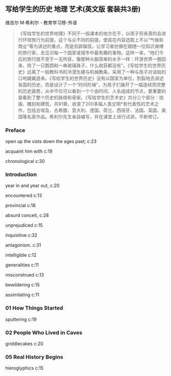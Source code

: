 ## 写给学生的历史 地理 艺术(英文版 套装共3册)

维吉尔·M·希利尔  -  教育学习榜-外语

> 《写给学生的世界地理》不同于一般课本的地方在于，以孩子将来真的会进行环球旅行为前提。这个与众不同的前提，使其在内容选取上不以“气候和商业”等为讲述的重点，而是另辟蹊径，让学习者仿佛在跟随一位知识渊博的旅行家，去见识每一个国家或城市中最有趣的事物。这样一来，“他们今后的旅行就不至于一无所获，像那种头脑简单的水手一样：环游世界一圈回来，除了一只鹦鹉和一串玻璃珠子，什么收获都没有”。《写给学生的世界历史》远离了一般教科书的冷漠生硬与机械教条，采用了一种与孩子对话般的口吻娓娓道来。《写给学生的世界历史》没有以国家为单位，割裂地去讲述各国的历史，而是设计了一个“时间阶梯”，为孩子们展开了一幅连续而完整的历史画卷，从中不仅可以看到一个个由时间、人名组成的节点，更重要的是看到了整个历史的脉络和骨架。《写给学生的艺术史》共分三个部分：绘画、雕刻和建筑，共91章，收录了200多幅人类文明*有代表性的艺术之作，包括古埃及、古希腊、意大利、德国、荷兰、西班牙、法国、英国、美国等名家作品。希利尔先生亲自编写，并在课堂上进行试讲，不断修订。


### Preface

open up the vists down the ages past; c:23

acquaint him with c:19

chronological c:30

### Introduction

year in and year out, c:20

encountered c:13

provincial  c:18

absurd conceit, c:28

unprejudiced c:15

inquisitive c:32

antagonism. c:31

intelligible c:12

generalities c:11

misconstrued c:13

bewildering c:15

assimilating c:11

### 01 How Things Started

sputtering  c:19

### 02 People Who Lived in Caves

griddlecakes c:20

### 05 Real History Begins

hieroglyphics c:15